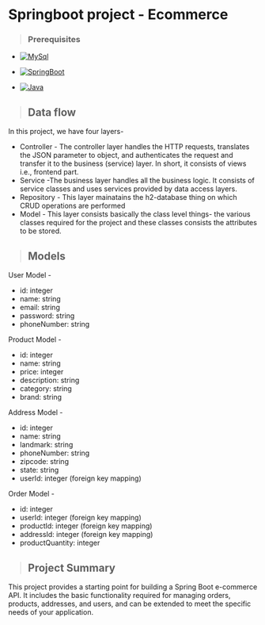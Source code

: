 Springboot project - Ecommerce
=============

> ### [](https://github.com/Rushi-29/E-commerce#prerequisites)Prerequisites

-   [![MySql](https://camo.githubusercontent.com/ba7cdc426003905af438f0938e0890b3437e590d2c249d671115d19ca32b5df6/68747470733a2f2f696d672e736869656c64732e696f2f62616467652f44424d532d4d5953514c253230352e372532306f722532304869676865722d726564)](https://camo.githubusercontent.com/ba7cdc426003905af438f0938e0890b3437e590d2c249d671115d19ca32b5df6/68747470733a2f2f696d672e736869656c64732e696f2f62616467652f44424d532d4d5953514c253230352e372532306f722532304869676865722d726564)

-   [![SpringBoot](https://camo.githubusercontent.com/a6677a4ec12bd03f835c62db09a8db96a6d726afe3985c8fbf5c43db9b6cb8ad/68747470733a2f2f696d672e736869656c64732e696f2f62616467652f4672616d65776f726b2d537072696e67426f6f742d677265656e)](https://camo.githubusercontent.com/a6677a4ec12bd03f835c62db09a8db96a6d726afe3985c8fbf5c43db9b6cb8ad/68747470733a2f2f696d672e736869656c64732e696f2f62616467652f4672616d65776f726b2d537072696e67426f6f742d677265656e)

-   [![Java](https://camo.githubusercontent.com/be815b7d90eac640a950b5ef6e2bd93f30cab6ac1cd9ace277bc560e3e6fc11c/68747470733a2f2f696d672e736869656c64732e696f2f62616467652f4c616e67756167652d4a617661253230382532306f722532306869676865722d79656c6c6f77)](https://camo.githubusercontent.com/be815b7d90eac640a950b5ef6e2bd93f30cab6ac1cd9ace277bc560e3e6fc11c/68747470733a2f2f696d672e736869656c64732e696f2f62616467652f4c616e67756167652d4a617661253230382532306f722532306869676865722d79656c6c6f77)



> [](https://github.com/Rushi-29/E-commerce#data-flow)Data flow
> --------------------------------------------------------------

In this project, we have four layers-

-   Controller - The controller layer handles the HTTP requests, translates the JSON parameter to object, and authenticates the request and transfer it to the business (service) layer. In short, it consists of views i.e., frontend part.
-   Service -The business layer handles all the business logic. It consists of service classes and uses services provided by data access layers.
-   Repository - This layer mainatains the h2-database thing on which CRUD operations are performed
-   Model - This layer consists basically the class level things- the various classes required for the project and these classes consists the attributes to be stored.

> [](https://github.com/Rushi-29/E-commerce#models)Models
> -------------------------------------------------------------

User Model -

-   id: integer
-   name: string
-   email: string
-   password: string
-   phoneNumber: string

Product Model -

-   id: integer
-   name: string
-   price: integer
-   description: string
-   category: string
-   brand: string

Address Model -

-   id: integer
-   name: string
-   landmark: string
-   phoneNumber: string
-   zipcode: string
-   state: string
-   userId: integer (foreign key mapping)

Order Model -

-   id: integer
-   userId: integer (foreign key mapping)
-   productId: integer (foreign key mapping)
-   addressId: integer (foreign key mapping)
-   productQuantity: integer

> [](https://github.com/Rushi-29/E-commerce#project-summary)Project Summary
> -------------------------------------------------------------------------------

This project provides a starting point for building a Spring Boot e-commerce API. It includes the basic functionality required for managing orders, products, addresses, and users, and can be extended to meet the specific needs of your application.
